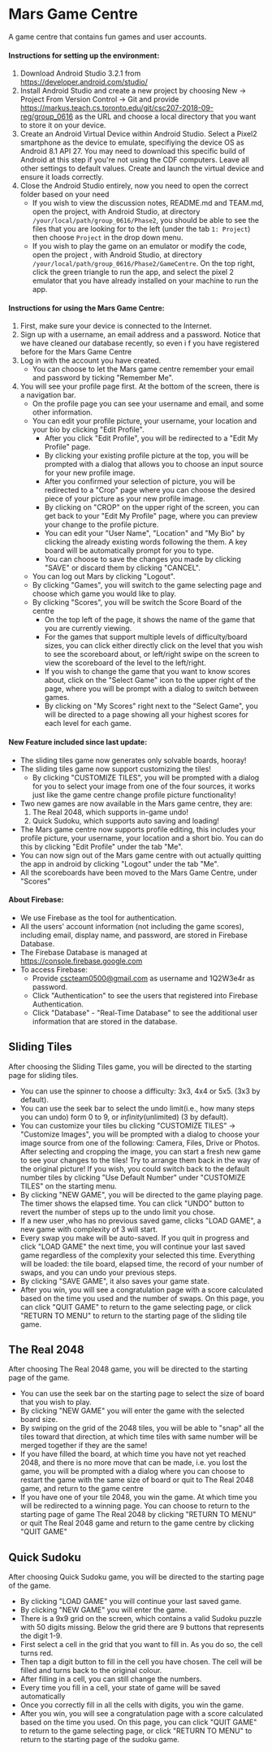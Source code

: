 # Mars Game Centre
A game centre that contains fun games and user accounts. <br />

#### Instructions for setting up the environment:
1. Download Android Studio 3.2.1 from https://developer.android.com/studio/
2. Install Android Studio and create a new project by choosing New ->
Project From Version Control -> Git and provide
https://markus.teach.cs.toronto.edu/git/csc207-2018-09-reg/group_0616
as the URL and choose a local directory that you want to store it on your device.
3. Create an Android Virtual Device within Android Studio.
Select a Pixel2 smartphone as the device to emulate, specifiying the device
OS as Android 8.1 API 27. You may need to download this specific build of Android
at this step if you're not using the CDF computers. Leave all other settings
to default values. Create and launch the virtual device and ensure it loads correctly.
4. Close the Android Studio entirely, now you need to open the correct folder based on your need
    * If you wish to view the discussion notes, README.md and TEAM.md, open the project,
     with Android Studio, at directory ```/your/local/path/group_0616/Phase2```,
     you should be able to see the files that you are looking for to the left
     \(under the tab ```1: Project```) then choose ```Project``` in the drop down menu.
    * If you wish to play the game on an emulator or modify the code, open the project ,
    with Android Studio, at directory ```/your/local/path/group_0616/Phase2/GameCentre```.
     On the top right, click the green triangle to run the app,
     and select the pixel 2 emulator that you have already installed on your
     machine to run the app.

#### Instructions for using the Mars Game Centre:
1. First, make sure your device is connected to the Internet.<br/>
2. Sign up with a username, an email address and a password.
Notice that we have cleaned our database recently, so even i
f you have registered before for the Mars Game Centre<br/>
3. Log in with the account you have created.<br/>
     * You can choose to let the Mars game centre remember your email
     and password by ticking "Remember Me".
4. You will see your profile page first. At the bottom of the screen, there is a navigation bar.<br/>
     * On the profile page you can see your username and email, and some other information.
     * You can edit your profile picture, your username, your location and your bio by clicking "Edit Profile".
        * After you click "Edit Profile", you will be redirected to a "Edit My Profile" page.
        * By clicking your existing profile picture at the top, you will be prompted with a dialog that allows you to choose an input source for your new profile image.
        * After you confirmed your selection of picture, you will be redirected to a "Crop" page where you can choose the desired piece of your picture as your new profile image.
        * By clicking on "CROP" on the upper right of the screen, you can get back to your "Edit My Profile" page, where you can preview your change to the profile picture.
        * You can edit your "User Name", "Location" and "My Bio" by clicking the already existing words following the them. A key board will be automatically prompt for you to type.
        * You can choose to save the changes you made by clicking "SAVE"
        or discard them by clicking "CANCEL".
     * You can log out Mars by clicking "Logout".
     * By clicking "Games", you will switch to the game selecting page and choose which game you would like to play.
     * By clicking "Scores", you will be switch the Score Board of the centre
        * On the top left of the page, it shows the name of the game that you are currently viewing.
        * For the games that support multiple levels of difficulty/board sizes, you can click either directly click on the level that you wish to see the scoreboard about, or left/right swipe on the screen to view the scoreboard of the level to the left/right.
        * If you wish to change the game that you want to know scores about, click on the "Select Game" icon to the upper right of the page, where you will be prompt with a dialog to switch between games.
        * By clicking on "My Scores" right next to the "Select Game", you will be directed to a page showing all your highest scores for each level for each game.

#### New Feature included since last update:
* The sliding tiles game now generates only solvable boards, hooray!
* The sliding tiles game now support customizing the tiles!
    * By clicking "CUSTOMIZE TILES", you will be prompted with a dialog for you to select your image from one of the four sources, it works just like the game centre change profile picture functionality!
* Two new games are now available in the Mars game centre, they are: <br />
    1. The Real 2048, which supports in-game undo!
    2. Quick Sudoku, which supports auto saving and loading!
* The Mars game centre now supports profile editing, this includes your profile picture, your username, your location and a short bio. You can do this by clicking "Edit Profile" under the tab "Me".
* You can now sign out of the Mars game centre with out actually quitting the app in android by clicking "Logout" under the tab "Me".
* All the scoreboards have been moved to the Mars Game Centre, under "Scores"

#### About Firebase:
* We use Firebase as the tool for authentication.
* All the users' account information (not including the game scores), including email, display name, and password, are stored in Firebase Database.
* The Firebase Database is managed at https://console.firebase.google.com
* To access Firebase:
	* Provide cscteam0500@gmail.com as username and 1Q2W3e4r as password.
	* Click "Authentication" to see the users that registered into Firebase Authentication.
	* Click "Database" - "Real-Time Database" to see the additional user information that are stored in the database.

## Sliding Tiles
After choosing the Sliding Tiles game, you will be directed to the
 starting page for sliding tiles.
- You can use the spinner to choose a difficulty: 3x3, 4x4 or 5x5. (3x3 by default).
- You can use the seek bar to select the undo limit(i.e.,
how many steps you can undo) form 0 to 9, or *infinity*(unlimited) (3 by default).
- You can customize your tiles bu clicking "CUSTOMIZE TILES" -> "Customize Images",
you will be prompted with a dialog to choose your image source from one of the following:
Camera, Files, Drive or Photos. After selecting and cropping the image, you can start a
fresh new game to see your changes to the tiles! Try to arrange them back in the way of
the original picture! If you wish, you could switch back to the default number tiles by
clicking "Use Default Number" under "CUSTOMIZE TILES" on the starting menu.
- By clicking "NEW GAME", you will be directed to the game playing page.
The timer shows the elapsed time. You can click "UNDO"
button to revert the number of steps up to the undo limit you chose.
- If a new user ,who has no previous saved game, clicks "LOAD GAME",
 a new game with complexity of 3 will start.
- Every swap you make will be auto-saved. If you quit in progress
and click "LOAD GAME" the next time,
you will continue your last saved game regardless of the complexity
your selected this time.
Everything will be loaded: the tile board, elapsed time, the record
of your number of swaps, and you can undo your previous steps.
- By clicking "SAVE GAME", it also saves your game state.
- After you win, you will see a congratulation page with a score calculated
based on the time you used and the number of swaps. On this page, you can click "QUIT GAME"
to return to the game selecting page, or click "RETURN TO MENU" to
return to the starting page of the sliding tile game.

## The Real 2048
After choosing The Real 2048 game, you will be directed to the starting page of the game. <br/>
- You can use the seek bar on the starting page to select the size of board that you wish to play.
- By clicking "NEW GAME" you will enter the game with the selected board size.
- By swiping on the grid of the 2048 tiles, you will be able to "snap" all the tiles
toward that direction, at which time tiles with same number will be merged together if they are the same!
- If you have filled the board, at which time you have not yet reached 2048,
and there is no more move that can be made, i.e. you lost the game,
you will be prompted with a dialog where you can choose to restart the
game with the same size of board or quit to The Real 2048 game, and return to the game centre
- If you have one of your tile 2048, you win the game. At which time you
will be redirected to a winning page. You can choose to return to the starting page of
game The Real 2048 by clicking "RETURN TO MENU" or quit The Real 2048 game and
return to the game centre by clicking "QUIT GAME"

## Quick Sudoku
After choosing Quick Sudoku game, you will be directed to the starting page of the game. <br/>
- By clicking "LOAD GAME" you will continue your last saved game.
- By clicking "NEW GAME" you will enter the game.
- There is a 9x9 grid on the screen, which contains a valid Sudoku puzzle with 50 digits missing. Below the grid
there are 9 buttons that represents the digit 1-9.
- First select a cell in the grid that you want to fill in. As you do so, the cell turns red.
- Then tap a digit button to fill in the cell you have chosen. The cell will
be filled and turns back to the original colour.
- After filling in a cell, you can still change the numbers.
- Every time you fill in a cell, your state of game will be saved automatically
- Once you correctly fill in all the cells with digits, you win the game.
- After you win, you will see a congratulation page with a score calculated
based on the time you used. On this page, you can click "QUIT GAME"
to return to the game selecting page, or click "RETURN TO MENU" to
return to the starting page of the sudoku game.